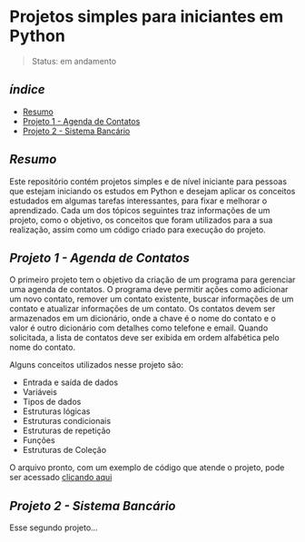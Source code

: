 # Projetos simples para iniciantes em Python

> Status: em andamento

## _índice_

- <a href="#resumo">Resumo</a>
- <a href="#agenda-contatos">Projeto 1 - Agenda de Contatos</a>
- <a href="#">Projeto 2 - Sistema Bancário</a>

## _Resumo_

Este repositório contém projetos simples e de nível iniciante para pessoas que estejam iniciando os estudos em Python e desejam aplicar os conceitos estudados em algumas tarefas interessantes, para fixar e melhorar o aprendizado. Cada um dos tópicos seguintes traz informações de um projeto, como o objetivo, os conceitos que foram utilizados para a sua realização, assim como um código criado para execução do projeto.

## _Projeto 1 - Agenda de Contatos_

O primeiro projeto tem o objetivo da criação de um programa para gerenciar uma agenda de contatos. O programa deve permitir ações como adicionar um novo contato, remover um contato existente, buscar informações de um contato e atualizar informações de um contato. Os contatos devem ser armazenados em um dicionário, onde a chave é o nome do contato e o valor é outro dicionário com detalhes como telefone e email. Quando solicitada, a lista de contatos deve ser exibida em ordem alfabética pelo nome do contato.

Alguns conceitos utilizados nesse projeto são:

* Entrada e saída de dados
* Variáveis
* Tipos de dados
* Estruturas lógicas
* Estruturas condicionais
* Estruturas de repetição
* Funções
* Estruturas de Coleção

O arquivo pronto, com um exemplo de código que atende o projeto, pode ser acessado [clicando aqui](https://github.com/LeonardoMaioli/beginner_python_projects/blob/main/projects/contact_book.py)

## _Projeto 2 - Sistema Bancário_

Esse segundo projeto...
